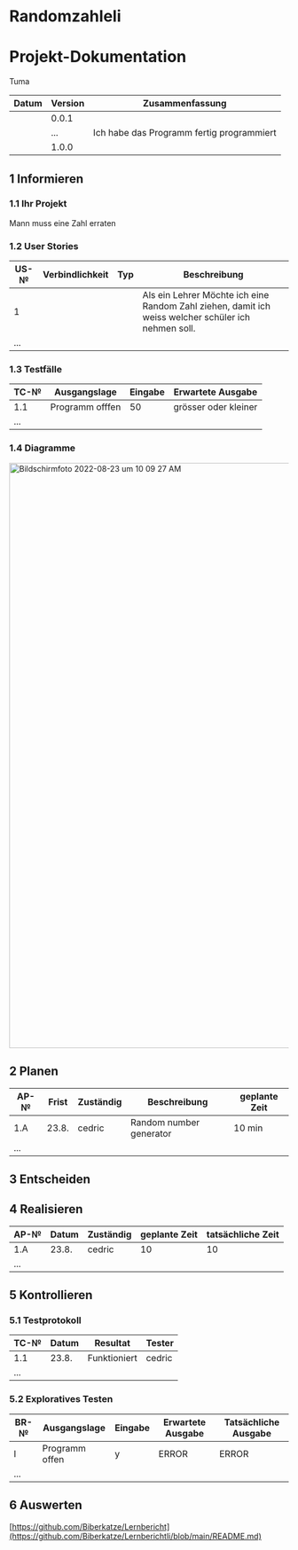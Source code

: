 # Randomzahleli

# Projekt-Dokumentation

Tuma

| Datum | Version | Zusammenfassung                                              |
| ----- | ------- | ------------------------------------------------------------ |
|       | 0.0.1   |                                                              |
|       | ...     | Ich habe das Programm fertig programmiert                    |
|       | 1.0.0   |                                                              |

## 1 Informieren

### 1.1 Ihr Projekt

Mann muss eine Zahl erraten

### 1.2 User Stories

| US-№ | Verbindlichkeit | Typ  | Beschreibung                                                                                        |
| ---- | --------------- | ---- | ----------------------------------------------------------------------------------------------------|
| 1    |                 |      | Als ein Lehrer Möchte ich eine Random Zahl ziehen, damit ich weiss welcher schüler ich nehmen soll. |
| ...  |                 |      |                                                                                                     |

### 1.3 Testfälle

| TC-№ | Ausgangslage  | Eingabe | Erwartete Ausgabe  |
| ---- | ------------- | ------- | ------------------ |
| 1.1  |Programm offfen|  50     |grösser oder kleiner|
| ...  |               |         |                    |

### 1.4 Diagramme
<img width="1056" alt="Bildschirmfoto 2022-08-23 um 10 09 27 AM" src="https://user-images.githubusercontent.com/89131189/186106749-f83b4b7f-edd9-4067-bf30-4b2bde82c3b9.png">

## 2 Planen

| AP-№ | Frist | Zuständig | Beschreibung            | geplante Zeit |
| ---- | ----- | --------- | ----------------------- | ------------- |
| 1.A  |23.8.  |   cedric  |  Random number generator|       10 min  |
| ...  |       |           |                         |               |

## 3 Entscheiden
## 4 Realisieren

| AP-№ | Datum | Zuständig | geplante Zeit | tatsächliche Zeit |
| ---- | ----- | --------- | ------------- | ----------------- |
| 1.A  | 23.8. |  cedric   |   10          |     10            |
| ...  |       |           |               |                   |

## 5 Kontrollieren

### 5.1 Testprotokoll

| TC-№ | Datum | Resultat   | Tester |
| ---- | ----- | ---------- | ------ |
| 1.1  | 23.8. |Funktioniert| cedric |
| ...  |       |            |        |

### 5.2 Exploratives Testen

| BR-№ | Ausgangslage | Eingabe | Erwartete Ausgabe | Tatsächliche Ausgabe |
| ---- | ------------ | ------- | ----------------- | -------------------- |
| I    |Programm offen|   y     |      ERROR        |         ERROR        |
| ...  |              |         |                   |                      |

## 6 Auswerten

[https://github.com/Biberkatze/Lernbericht](https://github.com/Biberkatze/Lernberichtli/blob/main/README.md)
